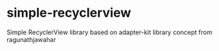 # simple-recyclerview
Simple RecyclerView library based on adapter-kit library concept from ragunathjawahar
